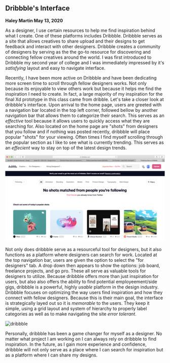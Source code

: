 ## Dribbble's Interface

**Haley Martin
May 13, 2020**

As a designer, I use certain resources to help me find inspiration behind what I create. One of these platforms includes Dribbble. Dribbble serves as a site that allows creatives to share upload and their designs to get feedback and interact with other designers. Dribbble creates a community of designers by serving as the the go-to resource for discovering and connecting fellow creatives around the world. I was first introduced to Dribbble my second year of college and I was immediately impressed by it's *satisfying* layout and easy to navigate interface.

Recently, I have been more active on Dribbble and have been dedicating more screen time to scroll through fellow designers works. Not only because its enjoyable to view others work but because it helps me find the inspiration I need to create. In fact, a large majority of my inspiration for the final Xd prototype in this class came from dribble. Let's take a closer look at dribbble's interface. Upon arrival to the home page, users are greeted with a navigation bar located in the top left corner, followed bellow by another navigation bar that allows them to categorize their search. This serves as an *effective* tool because it allows users to quickly access what they are searching for. Also located on the home page are "shots" from designers that you follow and if nothing was posted recently, dribbble will place popular "shots" for your viewing. Often times I find myself scrolling through the popular section as I like to see what is currently trending. This serves as an *effecient* way to stay on top of the latest design trends.  

![dribbble](assets/interface.png)

Not only does dribbble serve as a resourceful tool for designers, but it also functions as a platform where designers can search for work. Located at the top navigation bar, users are given the option to select the "for designers" tab. A drop down then appears to show the options: job board, freelance projects, and go pro. These all serve as valuable tools for designers to utilize. Because dribbble offers more than just inspiration for users, but also also offers the ability to find potential employeement/side gigs, dribbble is a powerful, highly *usable* platform in the design industry. Dribbble focuses on optimizing the way users find inspiration and how they connect with fellow designers. Because this is their main goal, the interface is strategically layed out so it is *memorable* to the users. They keep it simple, using a grid layout and system of hierarchy to properly label categories as well as to make navigating the site *error tolerant*. 

![dribbble](assets/fordesigners.png)

Personally, dribbble has been a game changer for myself as a designer. No matter what project I am working on I can always rely on dribbble to find inspiration. In the future, as I gain more experience and confidence, dribbble will not only serve as a place where I can search for inspiration but as a platform where I can share my designs.  


